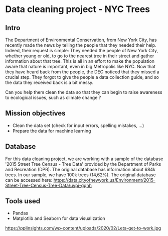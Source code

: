 # Data cleaning project - NYC Trees

## Intro

The Department of Environmental Conservation, from New York City, has recently made the news by telling the people that they needed their help. Indeed, their request is simple: They needed the people of New York City, whether young or old, to go to the nearest tree in their street and gather information about that tree. This is all in an effort to make the population aware that nature is important, even in big Metropolis like NYC. Now that they have heard back from the people, the DEC noticed that they missed a crucial step. They forgot to give the people a data collection guide, and so the data they received back is a bit messy.

Can you help them clean the data so that they can begin to raise awareness to ecological issues, such as climate change ?

## Mission objectives

- Clean the data set (check for input errors, spelling mistakes, ...)
- Prepare the data for machine learning

## Database

For this data cleaning project, we are working with a sample of the database '2015 Street Tree Census - Tree Data' provided by the Department of Parks and Recreation (DPR). The original database has information about 684k trees. In our sample, we have 100k trees (14,62%). The original database can be accessed here: https://data.cityofnewyork.us/Environment/2015-Street-Tree-Census-Tree-Data/uvpi-gqnh

## Tools used

- Pandas
- Matplotlib and Seaborn for data visualization



https://pplinsights.com/wp-content/uploads/2020/02/Lets-get-to-work.jpg